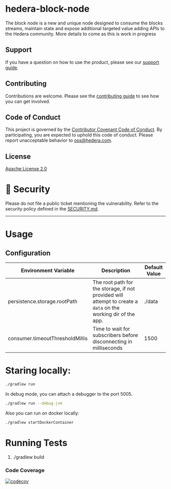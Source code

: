 # hedera-block-node
The block node is a new and unique node designed to consume the blocks streams, maintain state and expose additional targeted value adding APIs to the Hedera community.
More details to come as this is work in progress

## Support

If you have a question on how to use the product, please see our
[support guide](https://github.com/hashgraph/.github/blob/main/SUPPORT.md).

## Contributing

Contributions are welcome. Please see the
[contributing guide](https://github.com/hashgraph/.github/blob/main/CONTRIBUTING.md)
to see how you can get involved.

## Code of Conduct

This project is governed by the
[Contributor Covenant Code of Conduct](https://github.com/hashgraph/.github/blob/main/CODE_OF_CONDUCT.md). By
participating, you are expected to uphold this code of conduct. Please report unacceptable behavior
to [oss@hedera.com](mailto:oss@hedera.com).

## License

[Apache License 2.0](LICENSE)

# 🔐 Security

Please do not file a public ticket mentioning the vulnerability. Refer to the security policy defined in the [SECURITY.md](https://github.com/hashgraph/hedera-sourcify/blob/main/SECURITY.md).

---

# Usage

## Configuration

| Environment Variable            | Description                                                                                                   | Default Value |
|---------------------------------|---------------------------------------------------------------------------------------------------------------|---------------|
| persistence.storage.rootPath    | The root path for the storage, if not provided will attempt to create a `data` on the working dir of the app. | ./data        |
| consumer.timeoutThresholdMillis | Time to wait for subscribers before disconnecting in milliseconds                                             | 1500          |



# Staring locally:
```bash
./gradlew run
```

In debug mode, you can attach a debugger to the port 5005.
```bash
./gradlew run --debug-jvm
```

Also you can run on docker locally:
```bash
./gradlew startDockerContainer
```

# Running Tests
1) ./gradlew build


### Code Coverage
[![codecov](https://codecov.io/github/hashgraph/hedera-block-node/graph/badge.svg?token=OF6T6E8V7U)](https://codecov.io/github/hashgraph/hedera-block-node)
